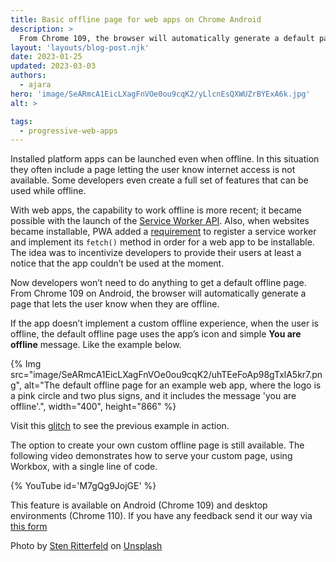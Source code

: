 ```yaml
---
title: Basic offline page for web apps on Chrome Android
description: >
  From Chrome 109, the browser will automatically generate a default page to indicate that the app is currently offline when an installed web app on Android does not have its own offline experience.
layout: 'layouts/blog-post.njk'
date: 2023-01-25
updated: 2023-03-03
authors:
  - ajara
hero: 'image/SeARmcA1EicLXagFnVOe0ou9cqK2/yLlcnEsQXWUZrBYExA6k.jpg'
alt: >

tags:
  - progressive-web-apps
---
```


Installed platform apps can be launched even when offline. In this situation they often include a page letting the user know internet access is not available. Some developers even create a full set of features that can be used while offline.

With web apps, the capability to work offline is more recent; it became possible with the launch of the [Service Worker API](/docs/workbox/service-worker-overview/). Also, when websites became installable, PWA added a [requirement](https://web.dev/articles/install-criteria) to register a service worker and implement its `fetch()` method in order for a web app to be installable.
The idea was to incentivize developers to provide their users at least a notice that the app couldn’t be used at the moment.

Now developers won’t need to do anything to get a default offline page. From Chrome 109 on Android, the browser will automatically generate a page that lets the user know when they are offline.

If the app doesn’t implement a custom offline experience, when the user is offline, the default offline page uses the app’s icon and simple **You are offline** message. Like the example below.


{% Img src="image/SeARmcA1EicLXagFnVOe0ou9cqK2/uhTEeFoAp98gTxlA5kr7.png", alt="The default offline page for an example web app, where the logo is a pink circle and two plus signs, and it includes the message 'you are offline'.", width="400", height="866" %}

Visit this [glitch](https://glitch.com/~default-offline-count) to see the previous example in action.

The option to create your own custom offline page is still available. The following video demonstrates how to serve your custom page, using Workbox, with a single line of code.

{% YouTube id='M7gQg9JojGE' %}

This feature is available on Android (Chrome 109) and desktop environments (Chrome 110). If you have any feedback send it our way via [this form](https://forms.gle/PnrpAtgGgvQ2jVof6)

Photo by [Sten Ritterfeld](https://unsplash.com/@stenslens) on [Unsplash](https://unsplash.com/s/photos/airplane-phone)
